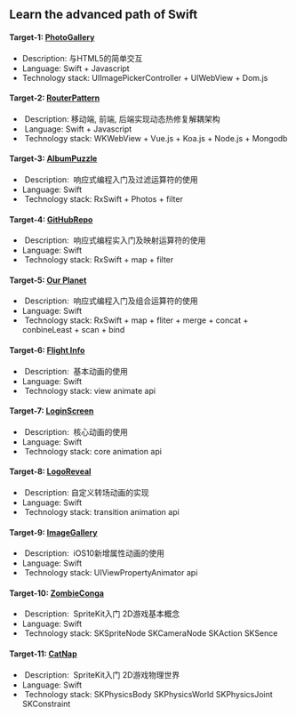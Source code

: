 ## Learn the advanced path of Swift

#### Target-1: [PhotoGallery](http://www.jianshu.com/p/555786f35357)
-  Description:  与HTML5的简单交互
-  Language: Swift + Javascript
-  Technology stack: UIImagePickerController + UIWebView + Dom.js
  
#### Target-2: [RouterPattern](http://www.jianshu.com/p/5a03995a6ce1) 
-  Description:  移动端, 前端, 后端实现动态热修复解耦架构
-  Language: Swift + Javascript
-  Technology stack: WKWebView + Vue.js + Koa.js + Node.js + Mongodb

#### Target-3: [AlbumPuzzle](http://www.jianshu.com/p/79010cca3b9c)
-  Description:  响应式编程入门及过滤运算符的使用
-  Language: Swift
-  Technology stack: RxSwift + Photos + filter

#### Target-4: [GitHubRepo](http://www.jianshu.com/p/6b80a0db56bd)
-  Description:  响应式编程实入门及映射运算符的使用
-  Language: Swift
-  Technology stack: RxSwift + map + filter

#### Target-5: [Our Planet](http://www.jianshu.com/p/71c815f1d4de)
-  Description:  响应式编程入门及组合运算符的使用
-  Language: Swift
-  Technology stack: RxSwift + map + fliter + merge + concat + conbineLeast + scan + bind

#### Target-6: [Flight Info](http://www.jianshu.com/p/85877d2ddcb8)
-  Description:  基本动画的使用
-  Language: Swift
-  Technology stack: view animate api

#### Target-7: [LoginScreen](http://www.jianshu.com/p/2802dedb587d)
-  Description:  核心动画的使用
-  Language: Swift
-  Technology stack: core animation api

#### Target-8: [LogoReveal](http://www.jianshu.com/p/732e4c9b410a)
-  Description:  自定义转场动画的实现
-  Language: Swift
-  Technology stack: transition animation api

#### Target-9: [ImageGallery](http://www.jianshu.com/p/0e24330302f5)
-  Description:  iOS10新增属性动画的使用
-  Language: Swift
-  Technology stack: UIViewPropertyAnimator api

#### Target-10: [ZombieConga](http://www.jianshu.com/p/09bb44d46080)
-  Description:  SpriteKit入门 2D游戏基本概念
-  Language: Swift
-  Technology stack: SKSpriteNode SKCameraNode SKAction SKSence

#### Target-11: [CatNap](http://www.jianshu.com/p/5b4e09037337)
-  Description:  SpriteKit入门 2D游戏物理世界
-  Language: Swift
-  Technology stack: SKPhysicsBody SKPhysicsWorld SKPhysicsJoint SKConstraint
